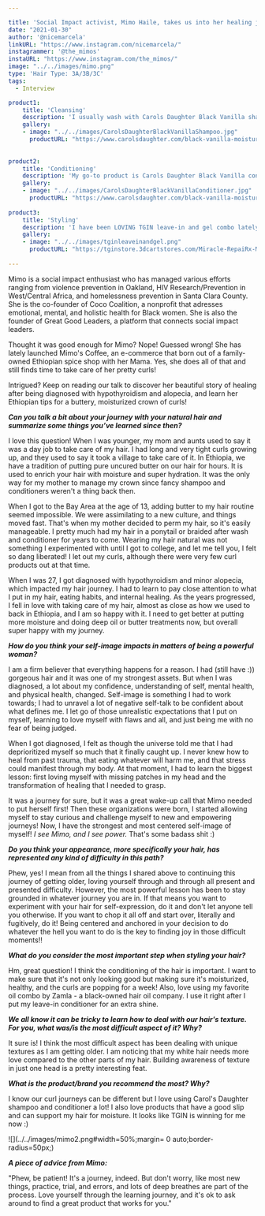 ```yaml
---

title: 'Social Impact activist, Mimo Haile, takes us into her healing journey through self-care and entrepreneurship. '
date: "2021-01-30"
author: '@nicemarcela' 
linkURL: "https://www.instagram.com/nicemarcela/"
instagrammer: '@the_mimos'
instaURL: "https://www.instagram.com/the_mimos/"
image: "../../images/mimo.png"
type: 'Hair Type: 3A/3B/3C'
tags:
  - Interview

product1: 
    title: 'Cleansing'
    description: 'I usually wash with Carols Daughter Black Vanilla shampoo! I do not usually do any other steps besides taking time to massage my scalp to get rid of all the product build-up I have had for a week. I usually wash once a week since my hair tends to be on the drier side.'
    gallery:
    - image: "../../images/CarolsDaughterBlackVanillaShampoo.jpg"
      productURL: "https://www.carolsdaughter.com/black-vanilla-moisture-shine-sulfate-free-shampoo/820645226067.html?cgid=hair-product-type-sulfate-free-shampoos#start=1&cgid=hair-product-type-sulfate-free-shampoos"
 
 
product2: 
    title: 'Conditioning'
    description: 'My go-to product is Carols Daughter Black Vanilla conditioner! Once every two-three weeks, I use a deep conditioner! The products I use depend on my curiosity :) Sometimes I use Shea Moisture, or Carols daughter, or something else!'
    gallery:
    - image: "../../images/CarolsDaughterBlackVanillaConditioner.jpg"
      productURL: "https://www.carolsdaughter.com/black-vanilla-moisture-shine-hydrating-conditioner/820645226036.html?cgid=hair-collection-black-vanilla#start=4&cgid=hair-collection-black-vanilla"
 
product3: 
    title: 'Styling'
    description: 'I have been LOVING TGIN leave-in and gel combo lately! I used Miss Jessies Pillow Soft and Multicultural Curls hair products for about 2 years, but something is not working for my hair anymore since it is drying out way faster than before. I switched in hopes of getting moisture and bounce back to my hair and loving it!'
    gallery:
    - image: "../../images/tginleaveinandgel.png"
      productURL: "https://tginstore.3dcartstores.com/Miracle-RepaiRx-Miracurl-Gel-Protective-Leave-In-Conditioner-Duo_p_633.html"
 
---  
```


Mimo is a social impact enthusiast who has managed various efforts ranging from violence prevention in Oakland, HIV Research/Prevention in West/Central Africa, and homelessness prevention in Santa Clara County. She is the co-founder of Coco Coalition, a nonprofit that adresses emotional, mental, and holistic health for Black women. She is also the founder of Great Good Leaders, a platform that connects social impact leaders.   

Thought it was good enough for Mimo? Nope! Guessed wrong! She has lately launched Mimo's Coffee, an e-commerce that born out of a family-owned Ethiopian spice shop with her Mama. Yes, she does all of that and still finds time to take care of her pretty curls!  

Intrigued? Keep on reading our talk to discover her beautiful story of healing after being diagnosed with hypothyroidism and alopecia, and learn her Ethiopian tips for a buttery, moisturized crown of curls!

***Can you talk a bit about your journey with your natural hair and summarize some things you’ve learned since then?***

I love this question! When I was younger, my mom and aunts used to say it was a day job to take care of my hair. I had long and very tight curls growing up, and they used to say it took a village to take care of it. In Ethiopia, we have a tradition of putting pure uncured butter on our hair for hours. It is used to enrich your hair with moisture and super hydration. It was the only way for my mother to manage my crown since fancy shampoo and conditioners weren't a thing back then.  

When I got to the Bay Area at the age of 13, adding butter to my hair routine seemed impossible. We were assimilating to a new culture, and things moved fast. That's when my mother decided to perm my hair, so it's easily manageable. I pretty much had my hair in a ponytail or braided after wash and conditioner for years to come. Wearing my hair natural was not something I experimented with until I got to college, and let me tell you, I felt so dang liberated! I let out my curls, although there were very few curl products out at that time.   

When I was 27, I got diagnosed with hypothyroidism and minor alopecia, which impacted my hair journey. I had to learn to pay close attention to what I put in my hair, eating habits, and internal healing. As the years progressed, I fell in love with taking care of my hair, almost as close as how we used to back in Ethiopia, and I am so happy with it. I need to get better at putting more moisture and doing deep oil or butter treatments now, but overall super happy with my journey.  

***How do you think your self-image impacts in matters of being a powerful woman?***

I am a firm believer that everything happens for a reason. I had (still have :)) gorgeous hair and it was one of my strongest assets. But when I was diagnosed, a lot about my confidence, understanding of self, mental health, and physical health, changed. Self-image is something I had to work towards; I had to unravel a lot of negative self-talk to be confident about what defines me. I let go of those unrealistic expectations that I put on myself, learning to love myself with flaws and all, and just being me with no fear of being judged.  

When I got diagnosed, I felt as though the universe told me that I had deprioritized myself so much that it finally caught up. I never knew how to heal from past trauma, that eating whatever will harm me, and that stress could manifest through my body. At that moment, I had to learn the biggest lesson: first loving myself with missing patches in my head and the transformation of healing that I needed to grasp.  

It was a journey for sure, but it was a great wake-up call that Mimo needed to put herself first! Then these organizations were born, I started allowing myself to stay curious and challenge myself to new and empowering journeys! Now, I have the strongest and most centered self-image of myself! *I see Mimo, and I see power.* That's some badass shit :) 

***Do you think your appearance, more specifically your hair, has represented any kind of difficulty in this path?***

Phew, yes! I mean from all the things I shared above to continuing this journey of getting older, loving yourself through and through all present and presented difficulty. However, the most powerful lesson has been to stay grounded in whatever journey you are in. If that means you want to experiment with your hair for self-expression, do it and don't let anyone tell you otherwise. If you want to chop it all off and start over, literally and fugitively, do it! Being centered and anchored in your decision to do whatever the hell you want to do is the key to finding joy in those difficult moments!!  


***What do you consider the most important step when styling your hair?***

Hm, great question! I think the conditioning of the hair is important. I want to make sure that it's not only looking good but making sure it's moisturized, healthy, and the curls are popping for a week! Also, love using my favorite oil combo by Zamla - a black-owned hair oil company. I use it right after I put my leave-in conditioner for an extra shine.

***We all know it can be tricky to learn how to deal with our hair's texture. For you, what was/is the most difficult aspect of it? Why?***

It sure is! I think the most difficult aspect has been dealing with unique textures as I am getting older. I am noticing that my white hair needs more love compared to the other parts of my hair. Building awareness of texture in just one head is a pretty interesting feat. 

***What is the product/brand you recommend the most? Why?*** 

I know our curl journeys can be different but I love using Carol's Daughter shampoo and conditioner a lot! I also love products that have a good slip and can support my hair for moisture. It looks like TGIN is winning for me now :) 


![](../../images/mimo2.png#width=50%;margin= 0 auto;border-radius=50px;)


***A piece of advice from Mimo:***  

"Phew, be patient! It's a journey, indeed. But don't worry, like most new things, practice, trial, and errors, and lots of deep breathes are part of the process. Love yourself through the learning journey, and it's ok to ask around to find a great product that works for you." 



 

